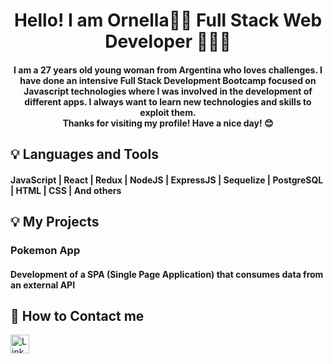 <h1 align="center">Hello! I am Ornella👋😄 Full Stack Web Developer 👩🏻‍💻</h1>

<h4 align="center"> I am a 27 years old young woman from Argentina who loves challenges. I have done an intensive Full Stack Development Bootcamp focused on Javascript technologies where I was involved in the development of different apps. 
I always want to learn new technologies and skills to exploit them. 
<br>
Thanks for visiting my profile! Have a nice day! 😊</h4>

## :bulb: Languages and Tools

<h4 align="left">JavaScript | React | Redux | NodeJS | ExpressJS | Sequelize | PostgreSQL | HTML | CSS | And others</h4>

## :bulb: My Projects

<h3 align="left">Pokemon App</h3>
<h4 align="left">Development of a SPA (Single Page Application) that consumes data from an external API</h4>

## :round_pushpin: How to Contact me

<a href="https://www.linkedin.com/in/ornella-irigo/" target="blank"><img align="center" src="https://cdn.icon-icons.com/icons2/1906/PNG/512/iconfinder-linkedin-4550875_121338.png" alt="LinkedIn" height="30" width="30" /></a>




